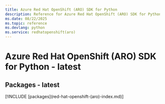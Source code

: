 ```yaml
---
title: Azure Red Hat OpenShift (ARO) SDK for Python
description: Reference for Azure Red Hat OpenShift (ARO) SDK for Python
ms.date: 08/22/2025
ms.topic: reference
ms.devlang: python
ms.service: redhatopenshift(aro)
---
```

# Azure Red Hat OpenShift (ARO) SDK for Python - latest
## Packages - latest
[!INCLUDE [packages](red-hat-openshift-(aro\)-index.md)]